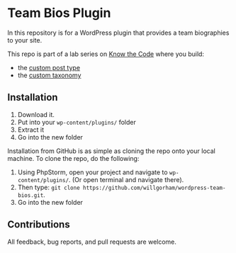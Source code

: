 # Team Bios Plugin

In this repository is for a WordPress plugin that provides a team biographies to your site.

This repo is part of a lab series on [Know the Code](https://KnowTheCode.io) where you build:

- the [custom post type](https://knowthecode.io/labs/custom-post-type-basics)
- the [custom taxonomy](https://knowthecode.io/labs/wordpress-custom-taxonomy-basics)


## Installation

1. Download it.
2. Put into your `wp-content/plugins/` folder
3. Extract it
4. Go into the new folder

Installation from GitHub is as simple as cloning the repo onto your local machine.  To clone the repo, do the following:

1. Using PhpStorm, open your project and navigate to `wp-content/plugins/`. (Or open terminal and navigate there).
2. Then type: `git clone https://github.com/willgorham/wordpress-team-bios.git`.
3. Go into the new folder

## Contributions

All feedback, bug reports, and pull requests are welcome.
